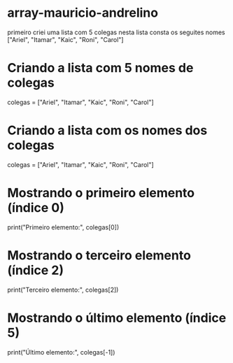 # array-mauricio-andrelino 
primeiro criei uma lista com 5 colegas
 nesta lista  consta os seguites nomes
 ["Ariel", "Itamar", "Kaic", "Roni", "Carol"]
 # Criando a lista com 5 nomes de colegas
colegas = ["Ariel", "Itamar", "Kaic", "Roni", "Carol"]


# Criando a lista com os nomes dos colegas
colegas = ["Ariel", "Itamar", "Kaic", "Roni", "Carol"]

# Mostrando o primeiro elemento (índice 0)
print("Primeiro elemento:", colegas[0])

# Mostrando o terceiro elemento (índice 2)
print("Terceiro elemento:", colegas[2])

# Mostrando o último elemento (índice 5)
print("Último elemento:", colegas[-1])


